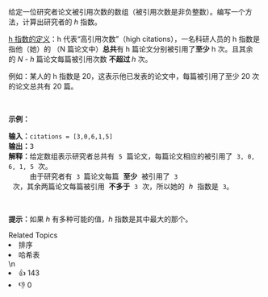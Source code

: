 <p>给定一位研究者论文被引用次数的数组（被引用次数是非负整数）。编写一个方法，计算出研究者的 <em>h </em>指数。</p>

<p><a href="https://baike.baidu.com/item/h-index/3991452?fr=aladdin" target="_blank">h 指数的定义</a>：h 代表“高引用次数”（high citations），一名科研人员的 h 指数是指他（她）的 （N 篇论文中）<strong>总共</strong>有 h 篇论文分别被引用了<strong>至少</strong> h 次。且其余的 <em>N - h </em>篇论文每篇被引用次数 <strong>不超过 </strong><em>h </em>次。</p>

<p>例如：某人的 h 指数是 20，这表示他已发表的论文中，每篇被引用了至少 20 次的论文总共有 20 篇。</p>

<p> </p>

<p><strong>示例：</strong></p>

<pre>
<strong>输入：</strong><code>citations = [3,0,6,1,5]</code>
<strong>输出：</strong>3 
<strong>解释：</strong>给定数组表示研究者总共有 <code>5</code> 篇论文，每篇论文相应的被引用了 <code>3, 0, 6, 1, 5</code> 次。
     由于研究者有 <code>3 </code>篇论文每篇 <strong>至少 </strong>被引用了 <code>3</code> 次，其余两篇论文每篇被引用 <strong>不多于</strong> <code>3</code> 次，所以她的 <em>h </em>指数是 <code>3</code>。</pre>

<p> </p>

<p><strong>提示：</strong>如果 <em>h </em>有多种可能的值，<em>h</em> 指数是其中最大的那个。</p>
<div><div>Related Topics</div><div><li>排序</li><li>哈希表</li></div></div>\n<div><li>👍 143</li><li>👎 0</li></div>